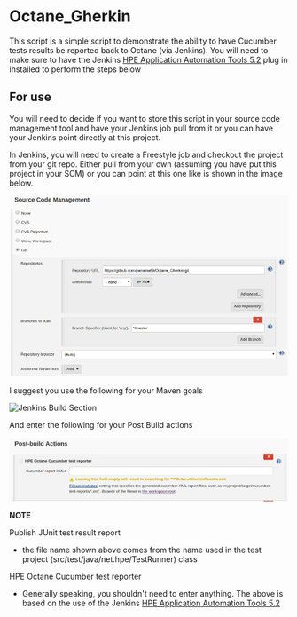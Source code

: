 # Octane_Gherkin
This script is a simple script to demonstrate the ability to have Cucumber tests results be reported back to Octane (via Jenkins).  You will need to make sure to have the Jenkins [HPE Application Automation Tools 5.2](https://wiki.jenkins.io/display/JENKINS/HPE+Application+Automation+Tools) plug in installed to perform the steps below

## For use
You will need to decide if you want to store this script in your source code management tool and have your Jenkins job pull from it or you can have your Jenkins point directly at this project.

In Jenkins, you will need to create a Freestyle job and checkout the project from your git repo.  Either pull from your own (assuming you have put this project in your SCM) or you can point at this one like is shown in the image below.

![Jenkins Build Section](docImg/jenkinsScm.png?raw=true)

I suggest you use the following for your Maven goals

![Jenkins Build Section](docImg/jenkinsBuild.png?raw=true)

And enter the following for your Post Build actions 

![Jenkins Post Build Section](docImg/jenkinsPostBuild2.png?raw=true)

**NOTE**

Publish JUnit test result report
* the file name shown above comes from the name used in the test project (src/test/java/net.hpe/TestRunner) class

HPE Octane Cucumber test reporter
* Generally speaking, you shouldn't need to enter anything.  The above is based on the use of the Jenkins [HPE Application Automation Tools 5.2](https://wiki.jenkins.io/display/JENKINS/HPE+Application+Automation+Tools)
